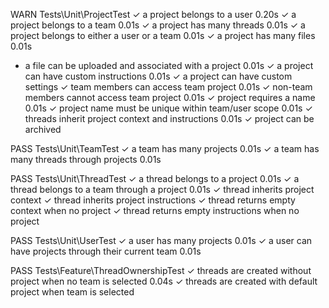 
   WARN  Tests\Unit\ProjectTest
  ✓ a project belongs to a user                                                                        0.20s
  ✓ a project belongs to a team                                                                        0.01s
  ✓ a project has many threads                                                                         0.01s
  ✓ a project belongs to either a user or a team                                                       0.01s
  ✓ a project has many files                                                                           0.01s
  - a file can be uploaded and associated with a project                                               0.01s
  ✓ a project can have custom instructions                                                             0.01s
  ✓ a project can have custom settings
  ✓ team members can access team project                                                               0.01s
  ✓ non-team members cannot access team project                                                        0.01s
  ✓ project requires a name                                                                            0.01s
  ✓ project name must be unique within team/user scope                                                 0.01s
  ✓ threads inherit project context and instructions                                                   0.01s
  ✓ project can be archived

   PASS  Tests\Unit\TeamTest
  ✓ a team has many projects                                                                           0.01s
  ✓ a team has many threads through projects                                                           0.01s

   PASS  Tests\Unit\ThreadTest
  ✓ a thread belongs to a project                                                                      0.01s
  ✓ a thread belongs to a team through a project                                                       0.01s
  ✓ thread inherits project context
  ✓ thread inherits project instructions
  ✓ thread returns empty context when no project
  ✓ thread returns empty instructions when no project

   PASS  Tests\Unit\UserTest
  ✓ a user has many projects                                                                           0.01s
  ✓ a user can have projects through their current team                                                0.01s

   PASS  Tests\Feature\ThreadOwnershipTest
  ✓ threads are created without project when no team is selected                                       0.04s
  ✓ threads are created with default project when team is selected
